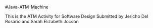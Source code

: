 #Java-ATM-Machine

This is the ATM Activity for Software Design
Submitted by Jericho Del Rosario and Sarah Elizabeth Jocson
